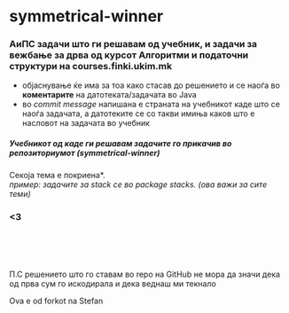 # symmetrical-winner
### АиПС задачи што ги решавам од учебник, и задачи за вежбање за дрва од курсот Алгоритми и податочни структури на courses.finki.ukim.mk 

- објаснување ќе има за тоа како стасав до решението и се наоѓа во **коментарите** на датотеката/задачата во Java 
- во *commit message* напишана е страната на учебникот каде што се наоѓа задачата, а датотеките се со такви имиња каков што е насловот на задачата во учебник

##### Учебникот од каде ги решавам задачите го прикачив во репозиториумот (symmetrical-winner)
Секоја тема е покриена*.
<br />
*пример: задачите за stack се во package stacks. (ова важи за сите теми)* 

### <3
<br />
<br />
<br />
<br />
П.С решението што го ставам во repo на GitHub не мора да значи дека од прва сум го искодирала и дека веднаш ми текнало

Ova e od forkot na Stefan
